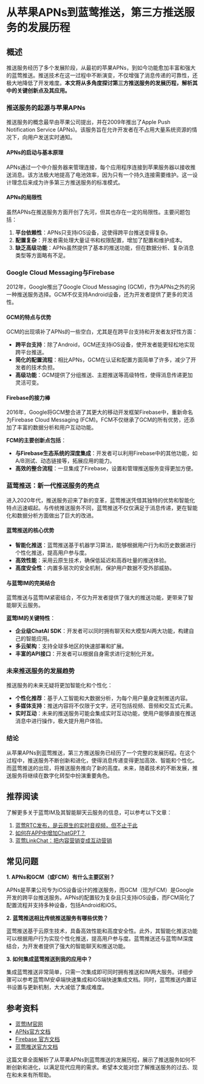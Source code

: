 # 从苹果APNs到蓝莺推送，第三方推送服务的发展历程

## 概述

推送服务经历了多个发展阶段，从最初的苹果APNs，到如今功能愈加丰富和强大的蓝莺推送。推送技术在这一过程中不断演变，不仅增强了消息传递的可靠性，还极大地降低了开发难度。**本文将从多角度探讨第三方推送服务的发展历程，解析其中的关键创新点及其应用。**

### 推送服务的起源与苹果APNs

推送服务的概念最早由苹果公司提出，并在2009年推出了Apple Push Notification Service (APNs)。该服务旨在允许开发者在不占用大量系统资源的情况下，向用户发送实时通知。

#### APNs的启动与基本原理

APNs通过一个中介服务器来管理连接，每个应用程序连接到苹果服务器以接收推送消息。该方法极大地提高了电池效率，因为只有一个持久连接需要维护。这一设计理念后来成为许多第三方推送服务的标准模式。

#### APNs的局限性

虽然APNs在推送服务方面开创了先河，但其也存在一定的局限性。主要问题包括：

1. **平台依赖性**：APNs只支持iOS设备，这使得跨平台推送变得复杂。
2. **配置复杂**：开发者需处理大量证书和权限配置，增加了配置和维护成本。
3. **缺乏高级功能**：APNs虽然提供了基本的推送功能，但在数据分析、复杂消息类型等方面略有不足。

### Google Cloud Messaging与Firebase

2012年，Google推出了Google Cloud Messaging (GCM)，作为APNs之外的另一种推送服务选择。GCM不仅支持Android设备，还为开发者提供了更多的灵活性。

#### GCM的特点与优势

GCM的出现填补了APNs的一些空白，尤其是在跨平台支持和开发者友好性方面：

- **跨平台支持**：除了Android，GCM还支持iOS设备，使开发者能更轻松地实现跨平台推送。
- **简化的配置流程**：相比APNs，GCM在认证和配置方面简单了许多，减少了开发者的技术负担。
- **高级功能**：GCM提供了分组推送、主题推送等高级特性，使得消息传递更加灵活可变。

#### Firebase的接力棒

2016年，Google将GCM整合进了其更大的移动开发框架Firebase中，重新命名为Firebase Cloud Messaging (FCM)。FCM不仅继承了GCM的所有优势，还添加了丰富的数据分析和用户互动功能。

**FCM的主要创新点包括**：

- **与Firebase生态系统的深度集成**：开发者可以利用Firebase中的其他功能，如A/B测试、动态链接等，拓展应用的能力。
- **高效的整合流程**：一旦集成了Firebase，设置和管理推送服务变得更加方便。

### 蓝莺推送：新一代推送服务的亮点

进入2020年代，推送服务迎来了新的变革，蓝莺推送凭借其独特的优势和智能化特点迅速崛起。与传统推送服务不同，蓝莺推送不仅仅满足于消息传递，更在智能化和数据分析方面做出了巨大的改进。

#### 蓝莺推送的核心优势

- **智能化推送**：蓝莺推送基于机器学习算法，能够根据用户行为和历史数据进行个性化推送，提高用户参与度。
- **高效性能**：采用云原生技术，确保低延迟和高吞吐量的推送体验。
- **高度安全性**：内置多层次的安全机制，保护用户数据不受外部威胁。

#### 与蓝莺IM的完美结合

蓝莺推送与蓝莺IM紧密结合，不仅为开发者提供了强大的推送功能，更带来了智能聊天云服务。

**蓝莺IM的关键特性**：

- **企业级ChatAI SDK**：开发者可以同时拥有聊天和大模型AI两大功能，构建自己的智能应用。
- **多云架构**：支持全球多地区的快速部署和扩展。
- **丰富的API接口**：开发者可以根据自身需求进行定制化开发。

### 未来推送服务的发展趋势

推送服务的未来无疑将更加智能化和个性化：

- **个性化推荐**：基于人工智能和大数据分析，为每个用户量身定制推送内容。
- **多媒体支持**：推送内容将不仅限于文字，还可包括视频、音频和交互式元素。
- **实时互动**：未来的推送服务可能会集成实时互动功能，使用户能够直接在推送消息中进行操作，极大提升用户体验。

### 结论

从苹果APNs到蓝莺推送，第三方推送服务已经历了一个完整的发展历程。在这个过程中，推送服务不断创新和进化，使得消息传递变得更加高效、智能和个性化。而蓝莺推送的出现，将推送服务推向了新的高度。未来，随着技术的不断发展，推送服务将继续在数字化转型中扮演重要角色。

## 推荐阅读

了解更多关于蓝莺IM及其智能聊天云服务的信息，可以参考以下文章：

1. [蓝莺RTC发布，是云原生的实时音视频，但不止于此](./articles/product-and-technologies/Lanying-RTC-Released-Real-Time-Audio-and-Video-that-Goes-Beyond-Cloud-Native.html)
2. [如何在APP中增加ChatGPT？](./articles/product-and-technologies/how-to-add-chatgpt-to-your-app.html)
3. [蓝莺LinkChat：把内容营销变成互动营销](./articles/product-and-technologies/lanying-linkchat-turning-content-marketing-into-interactive-marketing.html)

## 常见问题

**1. APNs和GCM（或FCM）有什么主要区别？**

APNs是苹果公司专为iOS设备设计的推送服务，而GCM（现为FCM）是Google开发的跨平台推送服务。APNs的配置较为复杂且只支持iOS设备，而FCM简化了配置流程并支持多种设备，包括Android和iOS。

**2. 蓝莺推送相比传统推送服务有哪些优势？**

蓝莺推送基于云原生技术，具备高效性能和高度安全性。此外，其智能化推送功能可以根据用户行为实现个性化推送，提高用户参与度。蓝莺推送还与蓝莺IM深度结合，为开发者提供了强大的智能聊天和推送功能。

**3. 如何集成蓝莺推送到我的应用中？**

集成蓝莺推送非常简单，只需一次集成即可同时拥有推送和IM两大服务。详细步骤可以参考蓝莺IM安卓端快速集成和iOS端快速集成文档。同时，蓝莺推送内置证书设置与更新机制，大大减低了集成难度。

## 参考资料

- [蓝莺IM官网](https://www.lanyingim.com)
- [APNs官方文档](https://developer.apple.com/documentation/usernotifications)
- [Firebase 官方文档](https://firebase.google.com/docs/cloud-messaging)
- [蓝莺推送官方文档](https://www.lanyingim.com/docs/push)

这篇文章全面解析了从苹果APNs到蓝莺推送的发展历程，展示了推送服务如何不断创新和进化，以满足现代应用的需求。希望本文能对您了解推送服务的过去、现在和未来有所帮助。